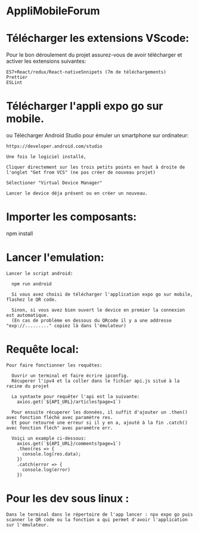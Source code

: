 # AppliMobileForum

# Télécharger les extensions VScode:
  
  Pour le bon déroulement du projet assurez-vous de avoir télécharger et activer les extensions suivantes:
  
    ES7+React/redux/React-nativeSnnipets (7m de téléchargements)
    Prettier
    ESLint
    
    

# Télécharger l'appli expo go sur mobile.
 ou
  Télécharger Android Studio pour émuler un smartphone sur ordinateur:

    https://developer.android.com/studio
  
    Une fois le logiciel installé, 
  
    Cliquer directement sur les trois petits points en haut à droite de l'onglet "Get from VCS" (ne pas créer de nouveau projet)
  
    Sélectioner "Virtual Device Manager"
  
    Lancer le device déja présent ou en créer un nouveau.
    
    
    
# Importer les composants:

  npm install
  
  
  
# Lancer l'emulation:
 
    Lancer le script android:
    
      npm run android
      
      Si vous avez choisi de télécharger l'application expo go sur mobile, flashez le QR code.
      
      Sinon, si vous avez bien ouvert le device en premier la connexion est automatique.
      (En cas de problème en dessous du QRcode il y a une addresse "exp://........." copiez là dans l'émulateur)

# Requête local:

    Pour faire fonctionner les requêtes:

      Ouvrir un terminal et faire écrire ipconfig.
      Récuperer l'ipv4 et la coller dans le fichier api.js situé à la racine du projet

      La syntaxte pour requêter l'api est la suivante:
        axios.get(`${API_URL}/articles?page=1`)

      Pour ensuite récuperer les données, il suffit d'ajouter un .then() avec fonction fléché avec paramètre res.
      Et pour retourné une erreur si il y en a, ajouté à la fin .catch() avec fonction fléch" avec paramètre err.

      Voiçi un example ci-dessous:
        axios.get(`${API_URL}/comments?page=1`)
        .then(res => {
          console.log(res.data);
        })
        .catch(error => {
          console.log(error)
        })


    
# Pour les dev sous linux :

    Dans le terminal dans le répertoire de l'app lancer : npx expo go puis scanner le QR code ou la fonction a qui permet d'avoir l'application sur l'émulateur.
